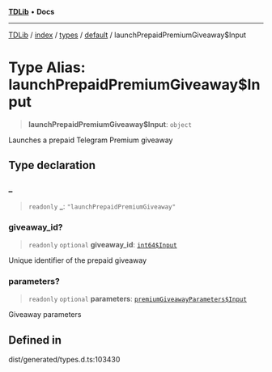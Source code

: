 [**TDLib**](../../../../../../README.md) • **Docs**

***

[TDLib](../../../../../../modules.md) / [index](../../../../../README.md) / [types](../../../README.md) / [default](../README.md) / launchPrepaidPremiumGiveaway$Input

# Type Alias: launchPrepaidPremiumGiveaway$Input

> **launchPrepaidPremiumGiveaway$Input**: `object`

Launches a prepaid Telegram Premium giveaway

## Type declaration

### \_

> `readonly` **\_**: `"launchPrepaidPremiumGiveaway"`

### giveaway\_id?

> `readonly` `optional` **giveaway\_id**: [`int64$Input`](int64$Input.md)

Unique identifier of the prepaid giveaway

### parameters?

> `readonly` `optional` **parameters**: [`premiumGiveawayParameters$Input`](premiumGiveawayParameters$Input.md)

Giveaway parameters

## Defined in

dist/generated/types.d.ts:103430
